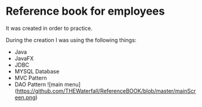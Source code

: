 # Reference book for employees
It was created in order to practice. 

During the creation I was using the following things: 
* Java 
* JavaFX
* JDBC
* MYSQL Database
* MVC Pattern
* DAO Pattern
![main menu] (https://github.com/THEWaterfall/ReferenceBOOK/blob/master/mainScreen.png)
